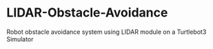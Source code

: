# LIDAR-Obstacle-Avoidance
Robot obstacle avoidance system using LIDAR module on a Turtlebot3 Simulator
